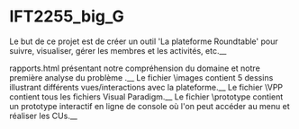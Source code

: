 # IFT2255_big_G
Le but de ce projet est  de créer un outil 'La plateforme Roundtable' pour suivre, visualiser, gérer les membres et les activités, etc.__

rapports.html présentant notre compréhension du domaine et notre première analyse du problème .__
Le fichier \images contient 5 dessins illustrant différents vues/interactions avec la plateforme.__
Le fichier \VPP contient tous les fichiers Visual Paradigm.__
Le fichier \prototype contient un prototype interactif en ligne de console où l'on peut accéder au menu et réaliser les CUs.__
